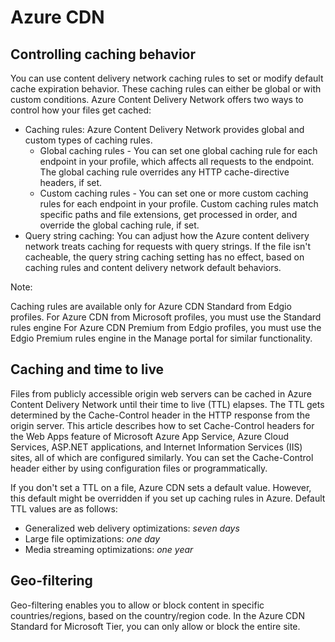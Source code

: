 # Azure CDN

## Controlling caching behavior

You can use content delivery network caching rules to set or modify default cache expiration behavior. These caching rules can either be global or with custom conditions. Azure Content Delivery Network offers two ways to control how your files get cached:

- Caching rules: Azure Content Delivery Network provides global and custom types of caching rules.
  - Global caching rules - You can set one global caching rule for each endpoint in your profile, which affects all requests to the endpoint. The global caching rule overrides any HTTP cache-directive headers, if set.
  - Custom caching rules - You can set one or more custom caching rules for each endpoint in your profile. Custom caching rules match specific paths and file extensions, get processed in order, and override the global caching rule, if set.
- Query string caching: You can adjust how the Azure content delivery network treats caching for requests with query strings. If the file isn't cacheable, the query string caching setting has no effect, based on caching rules and content delivery network default behaviors.

Note:

Caching rules are available only for Azure CDN Standard from Edgio profiles. For Azure CDN from Microsoft profiles, you must use the Standard rules engine For Azure CDN Premium from Edgio profiles, you must use the Edgio Premium rules engine in the Manage portal for similar functionality.

## Caching and time to live

Files from publicly accessible origin web servers can be cached in Azure Content Delivery Network until their time to live (TTL) elapses. The TTL gets determined by the Cache-Control header in the HTTP response from the origin server. This article describes how to set Cache-Control headers for the Web Apps feature of Microsoft Azure App Service, Azure Cloud Services, ASP.NET applications, and Internet Information Services (IIS) sites, all of which are configured similarly. You can set the Cache-Control header either by using configuration files or programmatically.

If you don't set a TTL on a file, Azure CDN sets a default value. However, this default might be overridden if you set up caching rules in Azure. Default TTL values are as follows:

- Generalized web delivery optimizations: _seven days_
- Large file optimizations: _one day_
- Media streaming optimizations: _one year_

## Geo-filtering

Geo-filtering enables you to allow or block content in specific countries/regions, based on the country/region code. In the Azure CDN Standard for Microsoft Tier, you can only allow or block the entire site.
